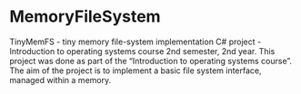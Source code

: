 # MemoryFileSystem
TinyMemFS - tiny memory file-system implementation
C# project - Introduction to operating systems course 2nd semester, 2nd year.
This project was done as part of the “Introduction to operating systems course”. The aim of the project is to implement a basic file system interface, managed within a memory. 
